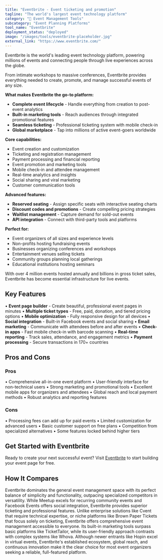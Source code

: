 ```yaml
---
title: "Eventbrite - Event ticketing and promotion"
tagline: "The world's largest event technology platform"
category: "🎪 Event Management Tools"
subcategory: "Event Planning Platforms"
tool_name: "Eventbrite"
deployment_status: "deployed"
image: "/images/tools/eventbrite-placeholder.jpg"
external_link: "https://www.eventbrite.com/"
---
```

Eventbrite is the world's leading event technology platform, powering millions of events and connecting people through live experiences across the globe.

From intimate workshops to massive conferences, Eventbrite provides everything needed to create, promote, and manage successful events of any size.

**What makes Eventbrite the go-to platform:**
- **Complete event lifecycle** - Handle everything from creation to post-event analytics
- **Built-in marketing tools** - Reach audiences through integrated promotional features
- **Seamless ticketing** - Professional ticketing system with mobile check-in
- **Global marketplace** - Tap into millions of active event-goers worldwide

**Core capabilities:**
- Event creation and customization
- Ticketing and registration management
- Payment processing and financial reporting
- Event promotion and marketing tools
- Mobile check-in and attendee management
- Real-time analytics and insights
- Social sharing and viral marketing
- Customer communication tools

**Advanced features:**
- **Reserved seating** - Assign specific seats with interactive seating charts
- **Discount codes and promotions** - Create compelling pricing strategies
- **Waitlist management** - Capture demand for sold-out events
- **API integration** - Connect with third-party tools and platforms

**Perfect for:**
- Event organizers of all sizes and experience levels
- Non-profits hosting fundraising events
- Businesses organizing conferences and workshops
- Entertainment venues selling tickets
- Community groups planning local gatherings
- Educational institutions hosting seminars

With over 4 million events hosted annually and billions in gross ticket sales, Eventbrite has become essential infrastructure for live events.

## Key Features

• **Event page builder** - Create beautiful, professional event pages in minutes
• **Multiple ticket types** - Free, paid, donation, and tiered pricing options
• **Mobile optimization** - Fully responsive design for all devices
• **Social integration** - Built-in Facebook events and social sharing
• **Email marketing** - Communicate with attendees before and after events
• **Check-in apps** - Fast mobile check-in with barcode scanning
• **Real-time reporting** - Track sales, attendance, and engagement metrics
• **Payment processing** - Secure transactions in 170+ countries

## Pros and Cons

### Pros
• Comprehensive all-in-one event platform
• User-friendly interface for non-technical users
• Strong marketing and promotional tools
• Excellent mobile apps for organizers and attendees
• Global reach and local payment methods
• Robust analytics and reporting features

### Cons
• Processing fees can add up for paid events
• Limited customization for advanced users
• Basic customer support on free plans
• Competition from specialized alternatives
• Some features locked behind higher tiers

## Get Started with Eventbrite

Ready to create your next successful event? Visit [Eventbrite](https://www.eventbrite.com/) to start building your event page for free.

## How It Compares

Eventbrite dominates the general event management space with its perfect balance of simplicity and functionality, outpacing specialized competitors in versatility. While Meetup excels for recurring community events and Facebook Events offers social integration, Eventbrite provides superior ticketing and professional features. Unlike enterprise solutions like Cvent that require technical expertise, or niche platforms like Brown Paper Tickets that focus solely on ticketing, Eventbrite offers comprehensive event management accessible to everyone. Its built-in marketing tools surpass basic platforms like TicketTailor, while its user-friendly approach contrasts with complex systems like Whova. Although newer entrants like Hopin excel in virtual events, Eventbrite's established ecosystem, global reach, and continuous innovation make it the clear choice for most event organizers seeking a reliable, full-featured platform.